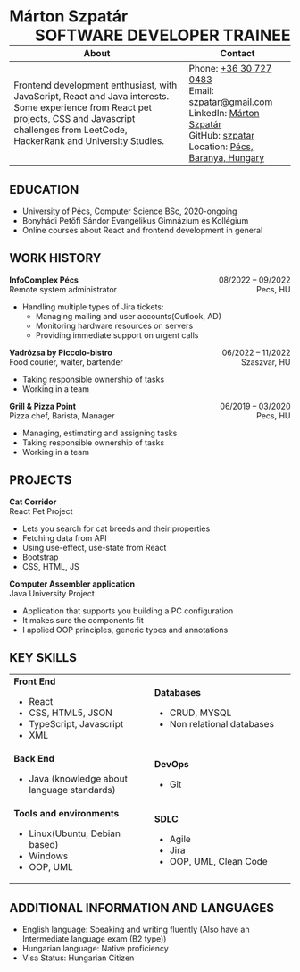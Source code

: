 <p style="text-align:left;">
  <h1>
    Márton Szpatár
    <span style="float:right;">
        SOFTWARE DEVELOPER TRAINEE
    </span>
  </h1>
</p>

| About | Contact |
| ---- | ----------- |
| Frontend development enthusiast, with JavaScript, React and Java interests.<br>Some experience from React pet projects, CSS and Javascript challenges from LeetCode, HackerRank and University Studies. | Phone: [+36 30 727 0483](tel:+36307270483) <br> Email: [szpatar@gmail.com](mailto:szpatar@gmail.com) <br> LinkedIn: [Márton Szpatár](https://www.linkedin.com/in/márton-szpatár-a75645267/) <br> GitHub: [szpatar](https://github.com/szpatar) <br> Location: [Pécs, Baranya, Hungary](https://goo.gl/maps/tRqNir3KMWbQkgqK8) |

## EDUCATION

- University of Pécs, Computer Science  BSc, 2020-ongoing
- Bonyhádi Petőfi Sándor Evangélikus Gimnázium és Kollégium 
- Online courses about React and frontend development in general

## WORK HISTORY

<p style="text-align:left;">
  <b>InfoComplex Pécs </b>
  <span style="float:right;">
    08/2022 – 09/2022
  </span>
  <br>
   Remote system administrator
  <span style="float:right;">
    Pecs, HU
  </span>
</p>

- Handling multiple types of Jira tickets:
  - Managing mailing and user accounts(Outlook, AD)
  - Monitoring hardware resources on servers
  - Providing immediate support on urgent calls

<p style="text-align:left;">
  <b> Vadrózsa by Piccolo-bistro</b>
  <span style="float:right;">
    06/2022 – 11/2022
  </span>
  <br>
   Food courier, waiter, bartender
  <span style="float:right;">
    Szaszvar, HU
  </span>
</p>

- Taking responsible ownership of tasks
- Working in a team
 
<p style="text-align:left;">
  <b> Grill & Pizza Point </b>
  <span style="float:right;">
    06/2019 – 03/2020
  </span>
  <br>
   Pizza chef, Barista, Manager
  <span style="float:right;">
    Pecs, HU
  </span>
</p>

- Managing, estimating and assigning tasks
- Taking responsible ownership of tasks
- Working in a team
 
## PROJECTS

<p style="text-align:left;">
  <b>Cat Corridor</b>
  <br>
  React Pet Project
</p>

- Lets you search for cat breeds and their properties
- Fetching data from API
- Using use-effect, use-state from React
- Bootstrap
- CSS, HTML, JS

<p style="text-align:left;">
  <b>Computer Assembler application</b>
  <br>
  Java University Project
</p>

- Application that supports you building a PC configuration
- It makes sure the components fit
- I applied OOP principles, generic types and annotations

## KEY SKILLS

<table>
  <tbody>
    <tr>
      <td style="width:50%;">
        <b>Front End</b>
        <ul>
          <li>React</li>
          <li>CSS, HTML5, JSON</li>
          <li>TypeScript, Javascript</li>
          <li>XML</li>
        </ul>
      </td>
      <td style="width:5000px;">
        <b>Databases</b>
        <ul>
          <li>CRUD, MYSQL</li>
          <li>Non relational databases</li>
        </ul>
      </td>
    </tr>
    <tr>
      <td>
        <b>Back End</b>
        <ul>
          <li>Java (knowledge about language standards)</li>
        </ul>
      </td>
      <td>
        <b>DevOps</b>
        <ul>
          <li>Git</li>
        </ul>
      </td>
    </tr>
    <tr>
      <td>
        <b>Tools and environments</b>
        <ul>
          <li>Linux(Ubuntu, Debian based)</li>
          <li>Windows</li>
          <li>OOP, UML</li>
        </ul>
      </td>
      <td>
        <b>SDLC</b>
        <ul>
          <li>Agile</li>
          <li>Jira</li>
          <li>OOP, UML, Clean Code</li>
        </ul>
      </td>
    </tr>
  </tbody>
</table>

## ADDITIONAL INFORMATION AND LANGUAGES

- English language: Speaking and writing fluently (Also have an Intermediate language exam (B2 type))
- Hungarian language: Native proficiency
- Visa Status: Hungarian Citizen 
